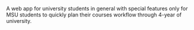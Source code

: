 A web app for university students in general with special features only for MSU students to quickly plan their courses workflow through 4-year of university.
